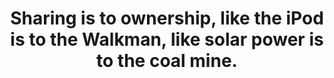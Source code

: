 ---
skip: true
title: Sharing is to ownership, like the iPod is to the Walkman, like solar power is to the coal mine.
authorName: Mark Levine
authorURL: http://www.nytimes.com/2009/03/08/magazine/08Zipcar-t.html
slug: sharing-is-to-ownership
---